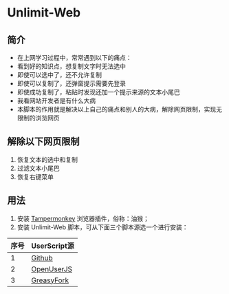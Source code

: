 # Unlimit-Web

## 简介
- 在上网学习过程中，常常遇到以下的痛点：
- 看到好的知识点，想复制文字时无法选中
- 即使可以选中了，还不允许复制
- 即使可以复制了，还弹窗提示需要先登录
- 即使成功复制了，粘贴时发现还加一个提示来源的文本小尾巴
- 我看网站开发者是有什么大病
- 本脚本的作用就是解决以上自己的痛点和别人的大病，解除网页限制，实现无限制的浏览网页

## 解除以下网页限制
1. 恢复文本的选中和复制
2. 过滤文本小尾巴
3. 恢复右键菜单

## 用法
1. 安装 [Tampermonkey](https://www.tampermonkey.net/) 浏览器插件，俗称：油猴；
2. 安装 Unlimit-Web 脚本，可从下面三个脚本源选一个进行安装：

| 序号 | UserScript源 |
| --- | --- |
| 1 | [Github](https://raw.githubusercontent.com/xcanwin/Unlimit-Web/master/Unlimit-Web.js) |
| 2 | [OpenUserJS](https://openuserjs.org/scripts/xcanwin/Html-Lock-Hunter) |
| 3 | [GreasyFork](https://greasyfork.org/zh-CN/scripts/400515-html-lock-hunter) |
